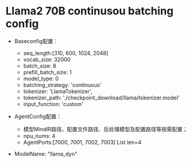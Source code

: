 # Llama2 70B continusou batching config

- Baseconfig配置：
    - seq_length:[310, 600, 1024, 2048]
    - vocab_size: 32000
    - batch_size: 8
    - prefill_batch_size: 1
    - model_type: 0
    - batching_strategy: 'continuous'
    - tokenizer: 'LlamaTokenizer',
    - tokenizer_path: './checkpoint_download/llama/tokenizer.model'
    - input_function: 'custom'
    
- AgentConfig配置：
    - 模型MindIR路径、配置文件路径、后处理模型及配置路径等按需配置；
    - npu_nums: 4
    - AgentPorts:[7000, 7001, 7002, 7003] List len=4
    
    
- ModelName: "llama_dyn"